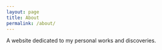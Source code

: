 ```yaml
---
layout: page
title: About
permalink: /about/
---
```


A website dedicated to my personal works and discoveries.

